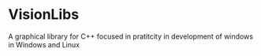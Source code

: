 # VisionLibs
A graphical library for C++ focused in pratitcity in development of windows in Windows and Linux
